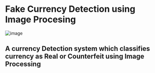 
# Fake Currency Detection using Image Procesing

![image](https://user-images.githubusercontent.com/121847842/210307504-2e3f8f72-b18c-458d-805c-f0e5b087abb6.png)

## A currency Detection system which classifies currency as Real or Counterfeit using Image Processing

